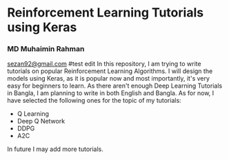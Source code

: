 # Reinforcement Learning Tutorials using Keras

### MD Muhaimin Rahman
<a>sezan92@gmail.com</a>
#test edit
In this repository, I am trying to write tutorials on popular Reinforcement Learning Algorithms. I will design the models using Keras, as it is popular now and most importantly, it's very easy for beginners to learn. As there aren't enough Deep Learning Tutorials in Bangla, I am planning to write in both English and Bangla. As for now, I have selected the following ones for the topic of my tutorials:
- Q Learning
- Deep Q Network
- DDPG
- A2C

In future I may add more tutorials. 

